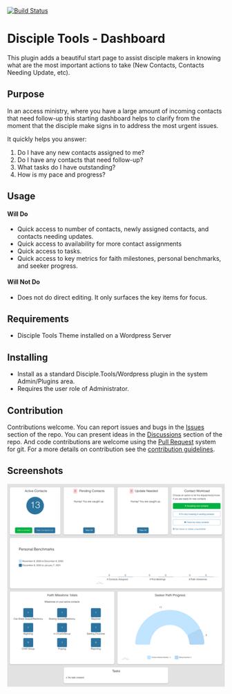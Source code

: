 [![Build Status](https://travis-ci.com/DiscipleTools/disciple-tools-dashboard.svg?branch=master)](https://travis-ci.com/DiscipleTools/disciple-tools-dashboard)

# Disciple Tools - Dashboard

This plugin adds a beautiful start page to assist disciple makers in knowing what are the most important actions to take (New Contacts, Contacts Needing Update, etc).

## Purpose

In an access ministry, where you have a large amount of incoming contacts that need follow-up
this starting dashboard helps to clarify from the moment that the disciple make signs in to address
the most urgent issues.

It quickly helps you answer:
1. Do I have any new contacts assigned to me?
2. Do I have any contacts that need follow-up?
3. What tasks do I have outstanding?
4. How is my pace and progress?

## Usage
#### Will Do

- Quick access to number of contacts, newly assigned contacts, and contacts needing updates.
- Quick access to availability for more contact assignments
- Quick access to tasks.
- Quick access to key metrics for faith milestones, personal benchmarks, and seeker progress.

#### Will Not Do

- Does not do direct editing. It only surfaces the key items for focus.

## Requirements

- Disciple Tools Theme installed on a Wordpress Server

## Installing

- Install as a standard Disciple.Tools/Wordpress plugin in the system Admin/Plugins area.
- Requires the user role of Administrator.

## Contribution

Contributions welcome. You can report issues and bugs in the
[Issues](https://github.com/DiscipleTools/disciple-tools-starter-plugin-template/issues) section of the repo. You can present ideas
in the [Discussions](https://github.com/DiscipleTools/disciple-tools-starter-plugin-template/discussions) section of the repo. And
code contributions are welcome using the [Pull Request](https://github.com/DiscipleTools/disciple-tools-starter-plugin-template/pulls)
system for git. For a more details on contribution see the
[contribution guidelines](https://github.com/DiscipleTools/disciple-tools-starter-plugin-template/blob/master/CONTRIBUTING.md).


## Screenshots

![screenshot.png](https://raw.githubusercontent.com/DiscipleTools/disciple-tools-dashboard/master/screenshot.png)
